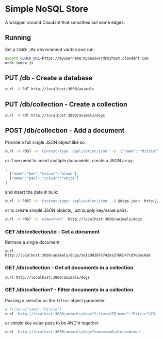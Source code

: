 # Simple NoSQL Store

A wrapper around Cloudant that smoothes out some edges.

## Running

Set a `COUCH_URL` environment varible and run:

```sh
export COUCH_URL=https://myusername:mypassword@myhost.cloudant.com
node index.js
```

## PUT /db - Create a database

```sh
curl -X PUT http://localhost:3000/animals
```

## PUT /db/collection - Create a collection

```sh
curl -X PUT http://localhost:3000/animals/dogs
```

## POST /db/collection - Add a document

Provide a full single JSON object like so:

```sh
curl -X POST -H 'Content-Type: application/json' -d '{"name": "Mitzie"}' http://localhost:3000/animals/dogs
```

or if we need to insert multiple documents, create a JSON array:

```js
[
  {"name":"ben","colour":"brown"},
  {"name":"paul","colour":"white"}
]
```

and insert the data in bulk:

```sh
curl -X POST -H 'Content-type: application/json' -d @dogs.json  http://localhost:3000/animals/dogs
```

or to create simple JSON objects, just supply key/value pairs:

```sh
curl -X POST -d 'name=fred'  http://localhost:3000/animals/dogs
```

### GET /db/collection/id - Get a document

Retrieve a single document

```
curl http://localhost:3000/animals/dogs/5e12d4307b7420a3766b47cd7e8ac0a8
```

### GET /db/collection - Get all documents in a collection

```
curl http://localhost:3000/animals/dogs
```

### GET /db/collection? - Filter documents in a collection

Passing a selector as the `filter` object parameter

```sh
# filter={"name":"Mitzie"}
curl 'http://localhost:3000/animals/dogs?filter=%7B"name":"Mitzie"%7D'
```

or simple key value pairs to be AND'd together

```sh
curl 'http://localhost:3000/animals/dogs?name=sam&colour=brown'
```
